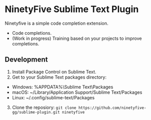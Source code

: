 # NinetyFive Sublime Text Plugin
Ninetyfive is a simple code completion extension.

- Code completions.
- (Work in progress) Training based on your projects to improve completions.

## Development
1. Install Package Control on Sublime Text.
2. Get to your Sublime Text packages directory:
- Windows: %APPDATA%\Sublime Text\Packages
- macOS: ~/Library/Application Support/Sublime Text/Packages
- Linux: ~/.config/sublime-text/Packages
3. Clone the reposiory: `git clone https://github.com/ninetyfive-gg/sublime-plugin.git ninetyfive`